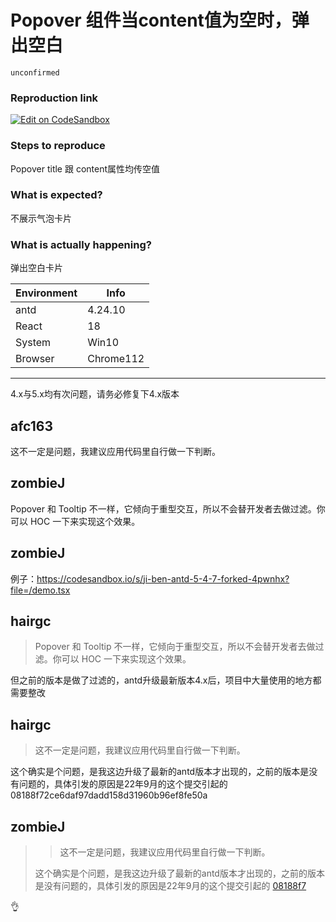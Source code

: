# Popover 组件当content值为空时，弹出空白

`unconfirmed`

### Reproduction link

[![Edit on CodeSandbox](https://codesandbox.io/static/img/play-codesandbox.svg)](https://codesandbox.io/s/ji-ben-antd-5-4-7-forked-ghnwme)

### Steps to reproduce

Popover title 跟 content属性均传空值

### What is expected?

不展示气泡卡片

### What is actually happening?

弹出空白卡片

| Environment | Info      |
| ----------- | --------- |
| antd        | 4.24.10   |
| React       | 18        |
| System      | Win10     |
| Browser     | Chrome112 |

---

4.x与5.x均有次问题，请务必修复下4.x版本

<!-- generated by ant-design-issue-helper. DO NOT REMOVE -->

## afc163

这不一定是问题，我建议应用代码里自行做一下判断。

## zombieJ

Popover 和 Tooltip 不一样，它倾向于重型交互，所以不会替开发者去做过滤。你可以 HOC 一下来实现这个效果。

## zombieJ

例子：https://codesandbox.io/s/ji-ben-antd-5-4-7-forked-4pwnhx?file=/demo.tsx

## hairgc

> Popover 和 Tooltip 不一样，它倾向于重型交互，所以不会替开发者去做过滤。你可以 HOC 一下来实现这个效果。

但之前的版本是做了过滤的，antd升级最新版本4.x后，项目中大量使用的地方都需要整改

## hairgc

> 这不一定是问题，我建议应用代码里自行做一下判断。

这个确实是个问题，是我这边升级了最新的antd版本才出现的，之前的版本是没有问题的，具体引发的原因是22年9月的这个提交引起的 08188f72ce6daf97dadd158d31960b96ef8fe50a

## zombieJ

> > 这不一定是问题，我建议应用代码里自行做一下判断。
>
> 这个确实是个问题，是我这边升级了最新的antd版本才出现的，之前的版本是没有问题的，具体引发的原因是22年9月的这个提交引起的 [08188f7](https://github.com/ant-design/ant-design/commit/08188f72ce6daf97dadd158d31960b96ef8fe50a)

👌

